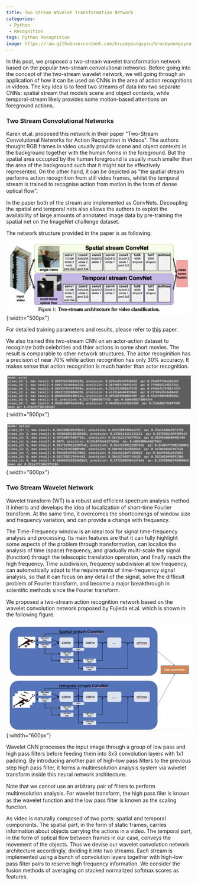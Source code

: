 ```yaml
---
title: Two Stream Wavelet Transformation Network
categories:
 - Python
 - Recognition
tags: Python Recognition
image: https://raw.githubusercontent.com/bruceyoungsysu/bruceyoungsysu.github.io/master/_posts/wavelet_nn/CNN.png
---
```


In this post, we proposed a two-stream wavelet transformation network based on the popular two-stream convolutional networks. Before going into the concept of the two-stream wavelet network, we will going through an application of how it can be used on CNNs in the area of action recognitions in videos. The key idea is to feed two streams of data into two separate CNNs: spatial stream that models scene and object contexts, while temporal-stream likely provides some motion-based attentions on foreground actions.

### Two Stream Convolutional Networks

Karen et.al. proposed this network in their paper "Two-Stream Convolutional Networks for Action Recognition in Videos". The authors thought RGB frames in video usually provide scene and object contexts in the background together with the human forms in the foreground. But the spatial area occupied by the human foreground is usually much smaller than the area of the background such that it might not be effectively represented. On the other hand, it can be depicted as "the spatial stream performs action recognition from still video frames, whilst the temporal stream is trained to recognise action from motion in the form of dense optical ﬂow".

In the paper both of the stream are implemented as ConvNets. Decoupling the spatial and temporal nets also allows the authors to exploit the availability of large amounts of annotated image data by pre-training the spatial net on the ImageNet challenge dataset.

The network structure provided in the paper is as following:

![](https://raw.githubusercontent.com/bruceyoungsysu/bruceyoungsysu.github.io/master/_posts/wavelet_nn/CNN.png){:width="500px"}

For detailed training parameters and results, please refer to [this](https://papers.nips.cc/paper/5353-two-stream-convolutional-networks-for-action-recognition-in-videos.pdf) paper.

We also trained this two-stream CNN on an actor-action dataset to recoginize both celebrities and thier actions in some short movies. The result is comparable to other network structures. The actor recoginition has a precision of near 70% while action recognition has only 30% accuracy. It makes sense that action recognition is much harder than actor recognition.

![actor](https://raw.githubusercontent.com/bruceyoungsysu/bruceyoungsysu.github.io/master/_posts/wavelet_nn/actor_mode.png){:width="600px"}

![action](https://raw.githubusercontent.com/bruceyoungsysu/bruceyoungsysu.github.io/master/_posts/wavelet_nn/action_mode.png){:width="600px"}

### Two Stream Wavelet Network

Wavelet transform (WT) is a robust and efﬁcient spectrum analysis method. It inherits and develops the idea of localization of short-time Fourier transform. At the same time, it overcomes the shortcomings of window size and frequency variation, and can provide a change with frequency. 

The Time-Frequency window is an ideal tool for signal time-frequency analysis and processing. Its main features are that it can fully highlight some aspects of the problem through transformation, can localize the analysis of time (space) frequency, and gradually multi-scale the signal (function) through the telescopic translation operation, and ﬁnally reach the high frequency. Time subdivision, frequency subdivision at low frequency, can automatically adapt to the requirements of time-frequency signal analysis, so that it can focus on any detail of the signal, solve the difﬁcult problem of Fourier transform, and become a major breakthrough in scientiﬁc methods since the Fourier transform.

We proposed a two-stream action recognition network based on the wavelet convolution network proposed by Fujieda et.al. which is shown in the following figure.

![wnn](https://raw.githubusercontent.com/bruceyoungsysu/bruceyoungsysu.github.io/master/_posts/wavelet_nn/wnn.png){:witdth="600px"}

Wavelet CNN processes the input image through a group of low pass and high pass ﬁlters before feeding them into 3x3 convolution layers with 1x1 padding. By introducing another pair of high-low pass ﬁlters to the previous step high pass ﬁlter, it forms a multiresolution analysis system via wavelet transform inside this neural network architecture.

Note that we cannot use an arbitrary pair of ﬁlters to perform multiresolution analysis. For wavelet transform, the high pass ﬁler is known as the wavelet function and the low pass ﬁlter is known as the scaling function.

As video is naturally composed of two parts: spatial and temporal components. The spatial part, in the form of static frames, carries information about objects carrying the actions in a video. The temporal part, in the form of optical ﬂow between frames in our case, conveys the movement of the objects. Thus we devise our wavelet convolution network architecture accordingly, dividing it into two streams. Each stream is implemented using a bunch of convolution layers together with high-low pass ﬁlter pairs to reserve high frequency information. We consider the fusion methods of averaging on stacked normalized softmax scores as features.